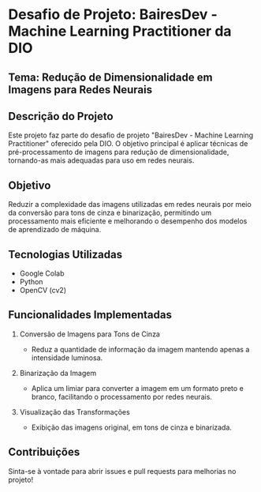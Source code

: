 # Desafio de Projeto: BairesDev - Machine Learning Practitioner da DIO
## Tema: Redução de Dimensionalidade em Imagens para Redes Neurais
## Descrição do Projeto

Este projeto faz parte do desafio de projeto "BairesDev - Machine Learning Practitioner" oferecido pela DIO. O objetivo principal é aplicar técnicas de pré-processamento de imagens para redução de dimensionalidade, tornando-as mais adequadas para uso em redes neurais.
## Objetivo

Reduzir a complexidade das imagens utilizadas em redes neurais por meio da conversão para tons de cinza e binarização, permitindo um processamento mais eficiente e melhorando o desempenho dos modelos de aprendizado de máquina.

## Tecnologias Utilizadas
* Google Colab
* Python
* OpenCV (cv2)
## Funcionalidades Implementadas

1. Conversão de Imagens para Tons de Cinza
   * Reduz a quantidade de informação da imagem mantendo apenas a intensidade luminosa.

2. Binarização da Imagem
   * Aplica um limiar para converter a imagem em um formato preto e branco, facilitando o processamento por redes neurais.

3. Visualização das Transformações
   * Exibição das imagens original, em tons de cinza e binarizada.


## Contribuições

Sinta-se à vontade para abrir issues e pull requests para melhorias no projeto!

